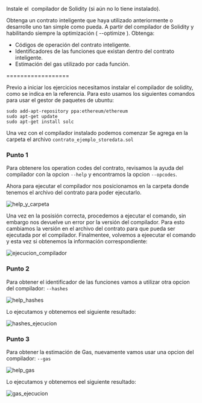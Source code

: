 Instale el ​ compilador de Solidity​ (si aún no lo tiene instalado).

Obtenga un contrato inteligente que haya utilizado anteriormente o desarrolle uno tan
simple como pueda.
A partir del compilador de Solidity y habilitando siempre la optimización (​ --optimize​ ).
Obtenga:
- Códigos de operación del contrato inteligente.
- Identificadores de las funciones que existan dentro del contrato inteligente.
- Estimación del gas utilizado por cada función.


==================

Previo a iniciar los ejercicios necesitamos instalar el compilador de solidity, como se indica en la referencia.
Para esto usamos los siguientes comandos para usar el gestor de paquetes de ubuntu:

~~~
sudo add-apt-repository ppa:ethereum/ethereum
sudo apt-get update
sudo apt-get install solc
~~~

Una vez con el compilador instalado podemos comenzar
Se agrega en la carpeta el archivo `contrato_ejemplo_storedata.sol`

### Punto 1

Para obtenere los operation codes del contrato, revisamos la ayuda del compilador con la opcion `--help` y encontramos la opcion `--opcodes`.

Ahora para ejecutar el compilador nos posicionamos en la carpeta donde tenemos el archivo del contrato para poder ejecutarlo. 

![help_y_carpeta](https://github.com/egabete/Disenio-y-Desarrollo/blob/master/PEC_1/Ejercicio_4/img/help_y_carpeta.png)


Una vez en la posisión correcta, procedemos a ejecutar el comando, sin embargo nos devuelve un error por la versión del compilador.
Para esto cambiamos la versión en el archivo del contrato para que pueda ser ejecutada por el compilador.
Finalmentee, volvemos a ejeecutar el comando y esta vez si obtenemos la información correspondiente:

![ejecucion_compilador](https://github.com/egabete/Disenio-y-Desarrollo/blob/master/PEC_1/Ejercicio_4/img/ejecucion_compilador.png)


### Punto 2

Para obtener el identificador de las funciones vamos a utilizar otra opcion del compilador: `--hashes`

![help_hashes](https://github.com/egabete/Disenio-y-Desarrollo/blob/master/PEC_1/Ejercicio_4/img/help_hashes.png)

Lo ejecutamos y obtenemos eel siguiente resultado:

![hashes_ejecucion](https://github.com/egabete/Disenio-y-Desarrollo/blob/master/PEC_1/Ejercicio_4/img/hashes_ejecucion.png)


### Punto 3

Para obtener la estimación de Gas, nuevamente vamos usar una opcion del compilador: `--gas`

![help_gas](https://github.com/egabete/Disenio-y-Desarrollo/blob/master/PEC_1/Ejercicio_4/img/help_hashes.png)

Lo ejecutamos y obtenemos eel siguiente resultado:

![gas_ejecucion](https://github.com/egabete/Disenio-y-Desarrollo/blob/master/PEC_1/Ejercicio_4/img/hashes_ejecucion.png)

